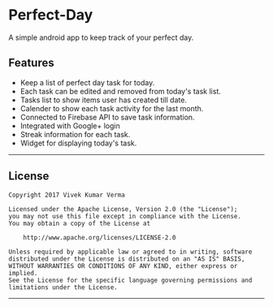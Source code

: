 # Perfect-Day
A simple android app to keep track of your perfect day.


Features
---------

- Keep a list of perfect day task for today.
- Each task can be edited and removed from today's task list.
- Tasks list to show items user has created till date.
- Calender to show each task activity for the last month.
- Connected to Firebase API to save task information.
- Integrated with Google+ login
- Streak information for each task.
- Widget for displaying today's task.

---------

## License

    Copyright 2017 Vivek Kumar Verma
    
    Licensed under the Apache License, Version 2.0 (the "License");
    you may not use this file except in compliance with the License.
    You may obtain a copy of the License at
    
        http://www.apache.org/licenses/LICENSE-2.0
    
    Unless required by applicable law or agreed to in writing, software
    distributed under the License is distributed on an "AS IS" BASIS,
    WITHOUT WARRANTIES OR CONDITIONS OF ANY KIND, either express or implied.
    See the License for the specific language governing permissions and
    limitations under the License.
---------
